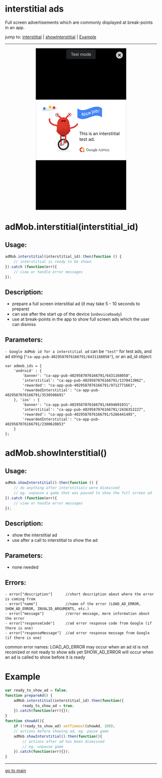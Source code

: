 # interstitial ads

Full screen advertisements which are commonly displayed at break-points in an app.

jump to: [interstitial](#interstitial) | [showInterstitial](#show-interstitial) | [Example](#example)
<hr/>

<p align="center">
<img src="interstitial.png" alt="interstitial ad" width="300" align="center" />
</p>

# adMob.interstitial(interstitial_id) <a id="interstitial"></a><br>

## Usage:
```js
adMob.interstitial(interstitial_id).then(function () {
    // interstitial is ready to be shown
}).catch (function(err){
    // view or handle error messages
});
```

## Description:
 - prepare a full screen interstitial ad (it may take 5 - 10 seconds to prepare)
 - can use after the start up of the device (`onDeviceReady`)
 - use at break-points in the app to show full screen ads which the user can dismiss

## Parameters:
` - Google AdMob id for a interstitial ad `
can be `"test"` for test ads, and ad string (`"ca-app-pub-4029587076166791/6431168058"`), or an ad_id object:
```
var admob_ids = {
    'android' : {
        'banner': "ca-app-pub-4029587076166791/6431168058",
        'interstitial': "ca-app-pub-4029587076166791/1370413062",
        'rewarded': "ca-app-pub-4029587076166791/9712771663",
        'rewardedInterstitial': "ca-app-pub-4029587076166791/3530506691"
    }, 'ios' : {
        'banner': "ca-app-pub-4029587076166791/6694891931",
        'interstitial': "ca-app-pub-4029587076166791/2436352227",
        'rewarded': "ca-app-pub-4029587076166791/5286441495",
        'rewardedInterstitial': "ca-app-pub-4029587076166791/2300620853"
    }
};
```

# adMob.showInterstitial() <a id="show-interstitial"></a><br>

## Usage:
```js
adMob.showInterstitial().then(function () {
    // do anything after interstitials were dismissed
    // eg. unpause a game that was paused to show the full screen ad
}).catch (function(err){
    // view or handle error messages
});
```

## Description:
 - show the interstitial ad
 - use after a call to interstitial to show the ad

## Parameters:
- none needed

## Errors:
```
- error["description"]      //short description about where the error is coming from 
- error["name"]             //name of the error (LOAD_AD_ERROR, SHOW_AD_ERROR, INVALID_ARGUMENTS, etc.) 
- error["message"]          //error message, more information about the error
- error["responseCode"]     //ad error response code from Google (if there is one)
- error["responseMessage"]  //ad error response message from Google (if there is one)
```
common error names:
LOAD_AD_ERROR may occur when an ad id is not reconized or not ready to show ads yet
SHOW_AD_ERROR will occur when an ad is called to show before it is ready

# Example <a id="example"></a><br>
```js
var ready_to_show_ad = false;
function prepareAd() {
    adMob.interstitial(interstitial_id).then(function({
        ready_to_show_ad = true;
    }).catch(function(err){});
}
function showAd(){
    if (!ready_to_show_ad) setTimeout(showAd, 100);
    // actions before showing ad, eg. pause game
    adMob.showInterstitial().then(function(){
        // actions after ad has been dismissed
        // eg. unpause game
    }).catch(function(err){});
}
```

<hr/>

<p align="center">

[go to main](../README.md#plugin-usage)

</p>
